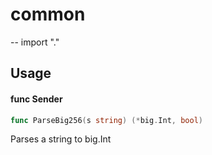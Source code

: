 # common

--
import "."

## Usage

#### func Sender

```go
func ParseBig256(s string) (*big.Int, bool)
```

Parses a string to big.Int
